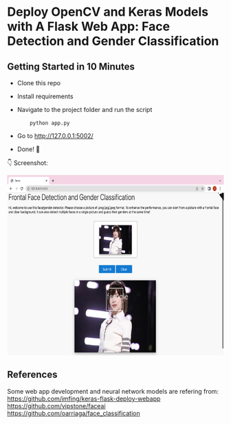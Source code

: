 # Deploy OpenCV and Keras Models with A Flask Web App: Face Detection and Gender Classification

## Getting Started in 10 Minutes

- Clone this repo
- Install requirements
- Navigate to the project folder and run the script

          python app.py

- Go to http://127.0.0.1:5002/
- Done! :tada:

:point_down: Screenshot:

<p align="center">
  <img src="https://github.com/jrwang0810/face-gender-detection/blob/main/screenshots/cyndi-predict.png" height="420px" alt="">
</p>

## References

Some web app development and neural network models are refering from:
https://github.com/imfing/keras-flask-deploy-webapp
https://github.com/vipstone/faceai
https://github.com/oarriaga/face_classification
